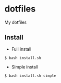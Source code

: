 # dotfiles

My dotfiles

## Install

- Full install

```
$ bash install.sh
```

- Simple install

```
$ bash install.sh simple
```
